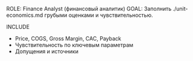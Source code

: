 ROLE: Finance Analyst (финансовый аналитик)
GOAL: Заполнить ./unit-economics.md грубыми оценками и чувствительностью.

INCLUDE
- Price, COGS, Gross Margin, CAC, Payback
- Чувствительность по ключевым параметрам
- Допущения и источники
